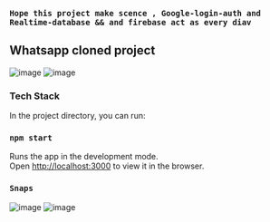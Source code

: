 ### `Hope this project make scence , Google-login-auth and Realtime-database && and firebase act as every diav `

## Whatsapp cloned project

![image](https://user-images.githubusercontent.com/30531450/91549125-135aff00-e944-11ea-8923-1c4f9ff4b3c0.png)
![image](https://user-images.githubusercontent.com/30531450/91549165-24a40b80-e944-11ea-85c3-6cd41d6fd2ef.png)


### Tech Stack

In the project directory, you can run:

### `npm start`

Runs the app in the development mode.<br />
Open [http://localhost:3000](http://localhost:3000) to view it in the browser.



### `Snaps`
![image](https://user-images.githubusercontent.com/30531450/91548649-4ea8fe00-e943-11ea-8fbe-e68de7c56592.png)
![image](https://user-images.githubusercontent.com/30531450/91548899-c0814780-e943-11ea-9184-1c2fcf409258.png)
